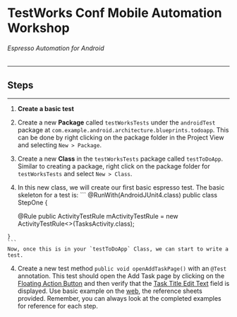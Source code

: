 # TestWorks Conf Mobile Automation Workshop
###### Espresso Automation for Android
---

## Steps
---
1. **Create a basic test**
  1. Create a new **Package** called `testWorksTests` under the `androidTest` package at `com.example.android.architecture.blueprints.todoapp`.  This can be done by right clicking on the package folder in the Project View and selecting `New > Package`.
  2. Create a new **Class** in the `testWorksTests` package called `testToDoApp`.  Similar to creating a package, right click on the package folder for `testWorksTests` and select `New > Class`.
  3. In this new class, we will create our first basic espresso test.  The basic skeleton for a test is:
    ```
    @RunWith(AndroidJUnit4.class)
    public class StepOne {

        @Rule
        public ActivityTestRule<TasksActivity> mActivityTestRule =
            new ActivityTestRule<>(TasksActivity.class);

    }
    ```
    Now, once this is in your `testToDoApp` Class, we can start to write a test.
  4. Create a new test method `public void openAddTaskPage()` with an `@Test` annotation.  This test should open the Add Task page by clicking on the [Floating Action Button](https://github.com/apallin/testworksEspresso/blob/master/todoapp/app/src/main/res/layout/tasks_act.xml#L55) and then verify that the [Task Title Edit Text](https://github.com/apallin/testworksEspresso/blob/master/todoapp/app/src/main/res/layout/addtask_frag.xml) field is displayed.  Use basic example on the [web](https://github.com/googlesamples/android-testing/tree/master/ui/espresso/BasicSample), the reference sheets provided.  Remember, you can always look at the completed examples for reference for each step.
